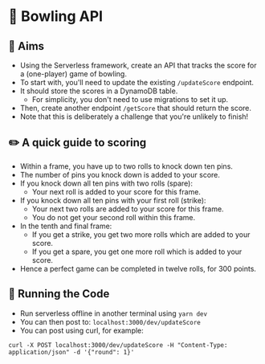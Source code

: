 # 🎳 Bowling API 
## 🎯 Aims

- Using the Serverless framework, create an API that tracks the score for a (one-player) game of bowling. 
- To start with, you'll need to update the existing `/updateScore` endpoint.
- It should store the scores in a DynamoDB table.
  - For simplicity, you don't need to use migrations to set it up.
- Then, create another endpoint `/getScore` that should return the score.
- Note that this is deliberately a challenge that you're unlikely to finish!


## ✏️ A quick guide to scoring

- Within a frame, you have up to two rolls to knock down ten pins. 
- The number of pins you knock down is added to your score. 
- If you knock down all ten pins with two rolls (spare):
  - Your next roll is added to your score for this frame. 
- If you knock down all ten pins with your first roll (strike):
  - Your next two rolls are added to your score for this frame. 
  - You do not get your second roll within this frame. 
- In the tenth and final frame:
  - If you get a strike, you get two more rolls which are added to your score.
  - If you get a spare, you get one more roll which is added to your score. 
- Hence a perfect game can be completed in twelve rolls, for 300 points.


## 🚀 Running the Code

- Run serverless offline in another terminal using `yarn dev`
- You can then post to: `localhost:3000/dev/updateScore`
- You can post using curl, for example:
```
curl -X POST localhost:3000/dev/updateScore -H "Content-Type: application/json" -d '{"round": 1}'
```

